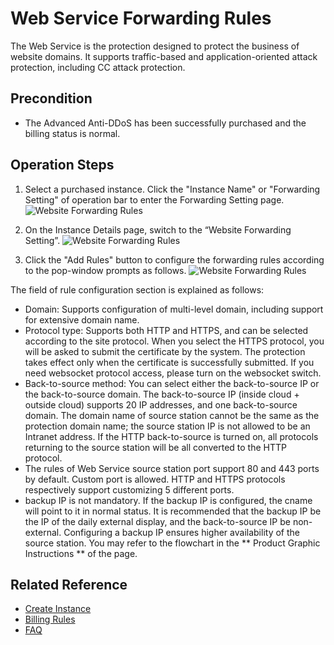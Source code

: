 # Web Service Forwarding Rules

The Web Service is the protection designed to protect the business of website domains. It supports traffic-based and application-oriented attack protection, including CC attack protection.

## Precondition
- The Advanced Anti-DDoS has been successfully purchased and the billing status is normal.

## Operation Steps
1. Select a purchased instance. Click the "Instance Name" or "Forwarding Setting" of operation bar to enter the Forwarding Setting page.
![Website Forwarding Rules](https://github.com/jdcloudcom/cn/blob/edit/image/Advanced%20Anti-DDoS/non-web%2001.png)

2. On the Instance Details page, switch to the “Website Forwarding Setting”.
![Website Forwarding Rules](https://github.com/jdcloudcom/cn/blob/edit/image/Advanced%20Anti-DDoS/web-rule%2002.png)

3. Click the "Add Rules" button to configure the forwarding rules according to the pop-window prompts as follows.
![Website Forwarding Rules](https://github.com/jdcloudcom/cn/blob/edit/image/Advanced%20Anti-DDoS/web-rule%2003.png)

The field of rule configuration section is explained as follows:
- Domain: Supports configuration of multi-level domain, including support for extensive domain name.
- Protocol type: Supports both HTTP and HTTPS, and can be selected according to the site protocol. When you select the HTTPS protocol, you will be asked to submit the certificate by the system. The protection takes effect only when the certificate is successfully submitted. If you need websocket protocol access, please turn on the websocket switch.
- Back-to-source method: You can select either the back-to-source IP or the back-to-source domain. The back-to-source IP (inside cloud + outside cloud) supports 20 IP addresses, and one back-to-source domain. The domain name of source station cannot be the same as the protection domain name; the source station IP is not allowed to be an Intranet address.
If the HTTP back-to-source is turned on, all protocols returning to the source station will be all converted to the HTTP protocol.
- The rules of Web Service source station port support 80 and 443 ports by default. Custom port is allowed. HTTP and HTTPS protocols respectively support customizing 5 different ports.
- backup IP is not mandatory. If the backup IP is configured, the cname will point to it in normal status. It is recommended that the backup IP be the IP of the daily external display, and the back-to-source IP be non-external. Configuring a backup IP ensures higher availability of the source station. You may refer to the flowchart in the ** Product Graphic Instructions ** of the page.

## Related Reference

- [Create Instance](Create-Instance.md)
- [Billing Rules](../../Pricing/Billing-Rules.md)
- [FAQ](../FAQ/FAQ.md)


